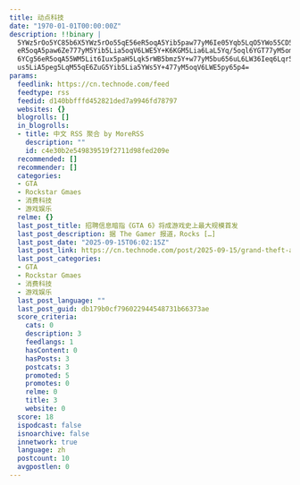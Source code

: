 ```yaml
---
title: 动点科技
date: "1970-01-01T00:00:00Z"
description: !!binary |
  5YWz5rOo5YC85b6X5YWz5rOo55qE56eR5oqA5Yib5paw77yM6Ie05Yqb5LqO5YWo55CD56
  eR5oqA5paw6Ze777yM5Yib5Lia5oqV6LWE5Y+K6KGM5Lia6LaL5Yq/5oql6YGT77yM5omT
  6YCg56eR5oqA55WM5Lit6Iux5paH5Lqk5rWB5bmz5Y+w77yM5bu656uL6LW36Ieq6Lqr54
  us5LiA5peg5LqM55qE6ZuG5Yib5Lia5YWs5Y+477yM5oqV6LWE5py65p4=
params:
  feedlink: https://cn.technode.com/feed
  feedtype: rss
  feedid: d140bbfffd452821ded7a9946fd78797
  websites: {}
  blogrolls: []
  in_blogrolls:
  - title: 中文 RSS 聚合 by MoreRSS
    description: ""
    id: c4e30b2e549839519f2711d98fed209e
  recommended: []
  recommender: []
  categories:
  - GTA
  - Rockstar Gmaes
  - 消费科技
  - 游戏娱乐
  relme: {}
  last_post_title: 招聘信息暗指《GTA 6》将成游戏史上最大规模首发
  last_post_description: 据 The Gamer 报道，Rocks […]
  last_post_date: "2025-09-15T06:02:15Z"
  last_post_link: https://cn.technode.com/post/2025-09-15/grand-theft-auto-vi-gta-6-rockstar-says-biggest-launch-gaming-history-job-listing/
  last_post_categories:
  - GTA
  - Rockstar Gmaes
  - 消费科技
  - 游戏娱乐
  last_post_language: ""
  last_post_guid: db179b0cf796022944548731b66373ae
  score_criteria:
    cats: 0
    description: 3
    feedlangs: 1
    hasContent: 0
    hasPosts: 3
    postcats: 3
    promoted: 5
    promotes: 0
    relme: 0
    title: 3
    website: 0
  score: 18
  ispodcast: false
  isnoarchive: false
  innetwork: true
  language: zh
  postcount: 10
  avgpostlen: 0
---
```

